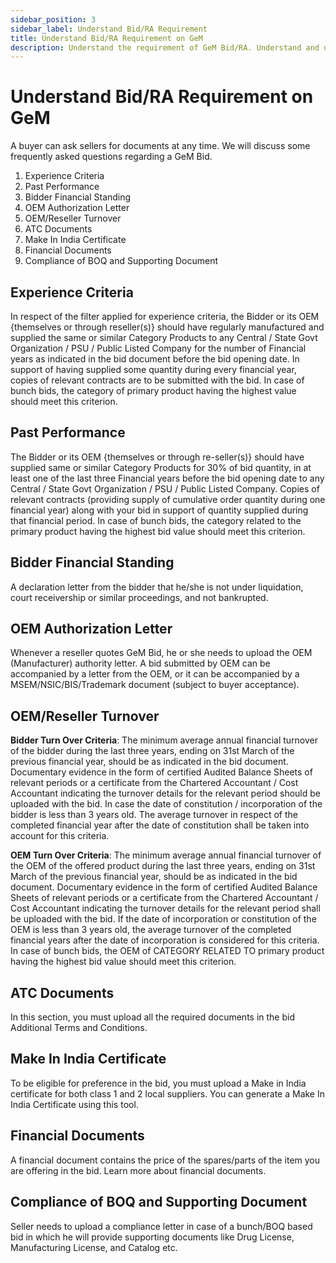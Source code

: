 ```yaml
---
sidebar_position: 3
sidebar_label: Understand Bid/RA Requirement
title: Understand Bid/RA Requirement on GeM
description: Understand the requirement of GeM Bid/RA. Understand and upload only which is required in the GeM Bid.
---
```


# Understand Bid/RA Requirement on GeM
A buyer can ask sellers for documents at any time. We will discuss some frequently asked questions regarding a GeM Bid. 
1. Experience Criteria
2. Past Performance
3. Bidder Financial Standing
4. OEM Authorization Letter
5. OEM/Reseller Turnover
6. ATC Documents
7. Make In India Certificate
8. Financial Documents
9. Compliance of BOQ and Supporting Document

## Experience Criteria
In respect of the filter applied for experience criteria, the Bidder or its OEM {themselves or through reseller(s)} should have regularly manufactured and supplied the same or similar Category Products to any Central / State Govt Organization / PSU / Public Listed Company for the number of Financial years as indicated in the bid document before the bid opening date. In support of having supplied some quantity during every financial year, copies of relevant contracts are to be submitted with the bid. In case of bunch bids, the category of primary product having the highest value should meet this criterion.

## Past Performance
The Bidder or its OEM {themselves or through re-seller(s)} should have supplied same or similar Category Products for 30% of bid quantity, in at least one of the last three Financial years before the bid opening date to any Central / State Govt Organization / PSU / Public Listed Company. Copies of relevant contracts (providing supply of cumulative order quantity during one financial year) along with your bid in support of quantity supplied during that financial period. In case of bunch bids, the category related to the primary product having the highest bid value should meet this criterion.

## Bidder Financial Standing
A declaration letter from the bidder that he/she is not under liquidation, court receivership or similar proceedings, and not bankrupted.

## OEM Authorization Letter
Whenever a reseller quotes GeM Bid, he or she needs to upload the OEM (Manufacturer) authority letter.
A bid submitted by OEM can be accompanied by a letter from the OEM, or it can be accompanied by a MSEM/NSIC/BIS/Trademark document (subject to buyer acceptance).

## OEM/Reseller Turnover
**Bidder Turn Over Criteria**: The minimum average annual financial turnover of the bidder during the last three years, ending on 31st March of the previous financial year, should be as indicated in the bid document. Documentary evidence in the form of certified Audited Balance Sheets of relevant periods or a certificate from the Chartered Accountant / Cost Accountant indicating the turnover details for the relevant period should be uploaded with the bid. In case the date of constitution / incorporation of the bidder is less than 3 years old. The average turnover in respect of the completed financial year after the date of constitution shall be taken into account for this criteria.

**OEM Turn Over Criteria**: The minimum average annual financial turnover of the OEM of the offered product during the last three years, ending on 31st March of the previous financial year, should be as indicated in the bid document. Documentary evidence in the form of certified Audited Balance Sheets of relevant periods or a certificate from the Chartered Accountant / Cost Accountant indicating the turnover details for the relevant period shall be uploaded with the bid. If the date of incorporation or constitution of the OEM is less than 3 years old, the average turnover of the completed financial years after the date of incorporation is considered for this criteria. In case of bunch bids, the OEM of CATEGORY RELATED TO primary product having the highest bid value should meet this criterion.

## ATC Documents
In this section, you must upload all the required documents in the bid Additional Terms and Conditions.

## Make In India Certificate
To be eligible for preference in the bid, you must upload a Make in India certificate for both class 1 and 2 local suppliers. You can generate a Make In India Certificate using this tool.

## Financial Documents
A financial document contains the price of the spares/parts of the item you are offering in the bid. Learn more about financial documents.

## Compliance of BOQ and Supporting Document
Seller needs to upload a compliance letter in case of a bunch/BOQ based bid in which he will provide supporting documents like Drug License, Manufacturing License, and Catalog etc.